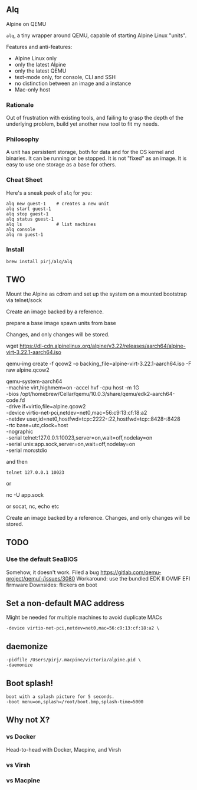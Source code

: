 ## Alq

Alpine on QEMU

`alq`, a tiny wrapper around QEMU, capable of starting Alpine Linux "units".

Features and anti-features:
 - Alpine Linux only
 - only the latest Alpine
 - only the latest QEMU
 - text-mode only, for console, CLI and SSH
 - no distinction between an image and a instance
 - Mac-only host

### Rationale

Out of frustration with existing tools, and failing to grasp the depth of the underlying problem, build yet another new tool to fit my needs.

### Philosophy

A unit has persistent storage, both for data and for the OS kernel and binaries.
It can be running or be stopped.
It is not "fixed" as an image.
It is easy to use one storage as a base for others.

### Cheat Sheet

Here's a sneak peek of `alq` for you:

    alq new guest-1    # creates a new unit
    alq start guest-1
    alq stop guest-1
    alq status guest-1
    alq ls             # list machines
    alq console
    alq rm guest-1

### Install

    brew install pirj/alq/alq

## TWO

Mount the Alpine as cdrom
and set up the system on a mounted
bootstrap via telnet/sock

Create an image backed by a reference.

prepare a base image
spawn units from base

Changes, and only changes will be stored.


wget https://dl-cdn.alpinelinux.org/alpine/v3.22/releases/aarch64/alpine-virt-3.22.1-aarch64.iso

qemu-img create -f qcow2 -o backing_file=alpine-virt-3.22.1-aarch64.iso -F raw alpine.qcow2

qemu-system-aarch64 \
 -machine virt,highmem=on -accel hvf -cpu host -m 1G \
 -bios /opt/homebrew/Cellar/qemu/10.0.3/share/qemu/edk2-aarch64-code.fd \
 -drive if=virtio,file=alpine.qcow2 \
 -device virtio-net-pci,netdev=net0,mac=56:c9:13:cf:18:a2 \
 -netdev user,id=net0,hostfwd=tcp::2222-:22,hostfwd=tcp::8428-:8428 \
 -rtc base=utc,clock=host \
 -nographic \
 -serial telnet:127.0.0.1:10023,server=on,wait=off,nodelay=on \
 -serial unix:app.sock,server=on,wait=off,nodelay=on \
 -serial mon:stdio

and then

    telnet 127.0.0.1 10023

or

nc -U app.sock

or socat, nc, echo etc


Create an image backed by a reference. Changes, and only changes will be stored.

## TODO

### Use the default SeaBIOS

Somehow, it doesn't work. Filed a bug https://gitlab.com/qemu-project/qemu/-/issues/3080
Workaround: use the bundled EDK II OVMF EFI firmware
Downsides: flickers on boot

## Set a non-default MAC address

Might be needed for multiple machines to avoid duplicate MACs

    -device virtio-net-pci,netdev=net0,mac=56:c9:13:cf:18:a2 \

## daemonize

    -pidfile /Users/pirj/.macpine/victoria/alpine.pid \
    -daemonize

## Boot splash!

    boot with a splash picture for 5 seconds.
    -boot menu=on,splash=/root/boot.bmp,splash-time=5000


## Why not X?

### vs Docker

Head-to-head with Docker, Macpine, and Virsh

### vs Virsh

### vs Macpine
